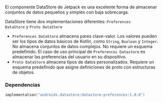 
El componente DataStore de Jetpack es una excelente forma de almacenar conjuntos de datos pequeños y simples con baja sobrecarga. 

DataStore tiene dos implementaciones diferentes: `Preferences DataStore` y `Proto DataStore`

- `Preferences DataStore` almacena pares clave-valor. Los valores pueden ser los tipos de datos básicos de Kotlin, como `String`, `Boolean` y `Integer`. No almacena conjuntos de datos complejos. No requiere un esquema predefinido. El caso de uso principal de `Preferences Datastore` es almacenar las preferencias del usuario en su dispositivo.
- `Proto DataStore` almacena tipos de datos personalizados. Requiere un esquema predefinido que asigne definiciones de proto con estructuras de objetos.

### Dependencias

```kotlin
implementation("androidx.datastore:datastore-preferences:1.0.0")
```


